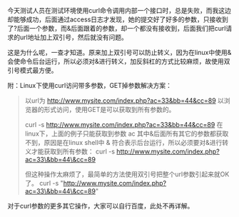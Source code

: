 今天测试人员在测试环境使用curl命令调用内部一个接口时，总是失败，而我这边却能够成功，后面通过access日志才发现，她的提交好了好多的参数，只接收到了?后面一个参数，而&后面跟着的参数，却一个都没有接收到，后面我们把curl请求的url地址加上双引号，然后就没有问题。

这是为什么呢，一查才知道。原来加上双引号可以防止转义，因为在linux中使用&会使命令后台运行，所以必须对&进行转义，加反斜杠的方式比较麻烦，故使用双引号模式最方便。

附：Linux下使用curl访问带多参数，GET掉参数解决方案：

> 
>   以url为 http://www.mysite.com/index.php?ac=33&bb=44&cc=89
> 以浏览器的形式访问，使用GET是可以获取到所有参数的。
> 
> curl -s http://www.mysite.com/index.php?ac=33&bb=44&cc=89
> 在linux下，上面的例子只能获取到参数 ac 其中&后面所有其它的参数都获取不到，原因是在linux shell中 & 符合表示后台运行，所以必须要对&进行转义才能获取到所有参数：
> curl -s http://www.mysite.com/index.php?ac=33\&bb=44\&cc=89
> 
> 但这种操作太麻烦了，最简单的方法使用双引号把整个url参数引起来就OK了。
> curl -s "http://www.mysite.com/index.php?ac=33\&bb=44\&cc=89"
> 

对于curl参数的更多其它操作，大家可以自行百度，此处不再详解。
